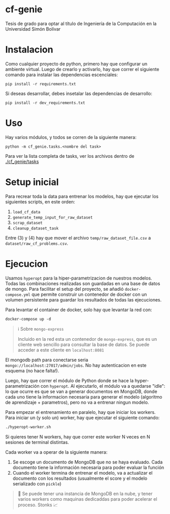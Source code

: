 # cf-genie

Tesis de grado para optar al título de Ingeniería de la Computación en la Universidad Simón Bolívar

# Instalacion

Como cualquier proyecto de python, primero hay que configurar un ambiente virtual. Luego de crearlo y activarlo, hay que correr el siguiente comando para instalar
las dependencias escenciales:

```shell
pip install -r requirements.txt
```

Si deseas desarrollar, debes insetalar las dependencias de desarrollo:

```shell
pip install -r dev_requirements.txt
```

# Uso

Hay varios módulos, y todos se corren de la siguiente manera:

```shell
python -m cf_genie.tasks.<nombre del task>
```

Para ver la lista completa de tasks, ver los archivos dentro de [./cf_genie/tasks](./cf_genie/tasks)

# Setup inicial

Para recrear toda la data para entrenar los modelos, hay que ejecutar los siguientes scripts, en este orden:

1. `load_cf_data`
2. `generate_temp_input_for_raw_dataset`
3. `scrap_dataset`
4. `cleanup_dataset_task`

Entre (3) y (4) hay que mover el archivo `temp/raw_dataset_file.csv` a `dataset/raw_cf_problems.csv`.

# Ejecucion

Usamos `hyperopt` para la hiper-parametrizacion de nuestros modelos. Todas las combinaciones realizadas son guardadas en una base de datos de mongo. Para facilitar el setup del proyecto, se añadió `docker-compose.yml` que permite construir un contenedor de docker con un volumen persistente para guardar los resultados de todas las ejecuciones.

Para levantar el container de docker, solo hay que levantar la red con:

```shell
docker-compose up -d
```

> ℹ️ Sobre `mongo-express`
>
> Incluido en la red esta un contenedor de `mongo-express`, que es un cliente web sencillo para consultar la base de datos. Se puede acceder a este cliente en `localhost:8081`

El mongodb path para conectarse seria `mongo://localhost:27017/admin/jobs`. No hay autenticacion en este esquema (no hace falta!).

Luego, hay que correr el módulo de Python donde se hace la hyper-parametrización con `hyperopt`. Al ejecutarlo, el módulo va a quedarse "idle": lo que ocurre es que se van a generar documentos en MongoDB, donde cada uno tiene la informacion necesaria para generar el modelo (algoritmo de aprendizaje + parametros), pero no va a entrenar ningun modelo.

Para empezar el entrenamiento en paralelo, hay que iniciar los workers. Para iniciar un (y solo un) worker, hay que ejecutar el siguiente comando:

```bash
./hyperopt-worker.sh
```

Si quieres tener N workers, hay que correr este worker N veces en N sesiones de terminal distintas.

Cada worker va a operar de la siguiente manera:

1. Se escoge un documento de MongoDB que no se haya evaluado. Cada documento tiene la información necesaria para poder evaluar la función
2. Cuando el worker termina de entrenar el modelo, va a actualizar el documento con los resultados (usualmente el score y el modelo serializado con `pickle`)

> 🚀 Se puede tener una instancia de MongoDB en la nube, y tener varios workers como maquinas dedicaddas para poder acelerar el proceso. Stonks 📈
